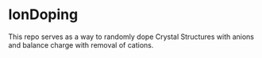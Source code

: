 # IonDoping
This repo serves as a way to randomly dope Crystal Structures with anions and balance charge with removal of cations. 
